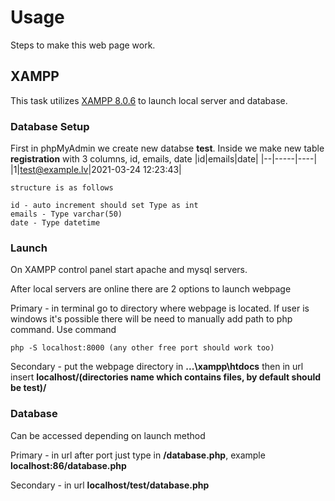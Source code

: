 # Usage
Steps to make this web page work.

## XAMPP
This task utilizes [XAMPP 8.0.6](https://www.apachefriends.org/index.html) to launch local server and database.

### Database Setup

First in phpMyAdmin we create new databse **test**. Inside we make new table **registration** with 3 columns, id, emails, date
|id|emails|date|
|--|-----|----|
|1|test@example.lv|2021-03-24 12:23:43|

```
structure is as follows

id - auto increment should set Type as int 
emails - Type varchar(50)
date - Type datetime
```

### Launch

On XAMPP control panel start apache and mysql servers.

After local servers are online there are 2 options to launch webpage

Primary - in terminal go to directory where webpage is located. If user is windows it's possible there will be need to manually add path to php command. 
Use command
```
php -S localhost:8000 (any other free port should work too)
```

Secondary - put the webpage directory in **...\xampp\htdocs** then in url insert **localhost/(directories name which contains files, by default should be test)/**

### Database

Can be accessed depending on launch method

Primary - in url after port just type in **/database.php**, example **localhost:86/database.php**

Secondary - in url **localhost/test/database.php**
